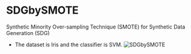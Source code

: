 # SDGbySMOTE
Synthetic Minority Over-sampling Technique (SMOTE) for Synthetic Data Generation (SDG)
 - The dataset is Iris and the classifier is SVM. 
![SDGbySMOTE](https://github.com/SeyedMuhammadHosseinMousavi/SDGbySMOTE/assets/11339420/543c4348-65f7-4534-bd98-56aff91dda82)
